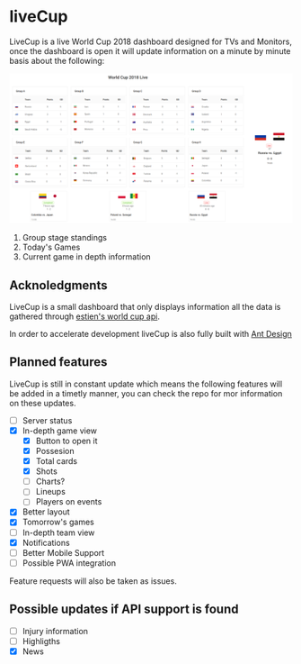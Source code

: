 # liveCup

LiveCup is a live World Cup 2018 dashboard designed for TVs and Monitors, once the dashboard is open it will update information on a minute by minute basis about the following:

![Group stage Screenshot](imgs/screen_1.png)

1. Group stage standings
2. Today's Games
3. Current game in depth information

## Acknoledgments

LiveCup is a small dashboard that only displays information all the data is gathered through [estien's world cup api](https://github.com/estiens/world_cup_json).

In order to accelerate development liveCup is also fully built with [Ant Design](https://ant.design/)

## Planned features
LiveCup is still in constant update which means the following features will be added in a timetly manner, you can check the repo for mor information on these updates.

- [ ] Server status
- [x] In-depth game view
    - [x] Button to open it
    - [x] Possesion
    - [x] Total cards
    - [x] Shots
    - [ ] Charts?
    - [ ] Lineups
    - [ ] Players on events
- [x] Better layout
- [x] Tomorrow's games
- [ ] In-depth team view
- [x] Notifications
- [ ] Better Mobile Support
- [ ] Possible PWA integration

Feature requests will also be taken as issues.

## Possible updates if API support is found
- [ ] Injury information
- [ ] Highligths
- [x] News